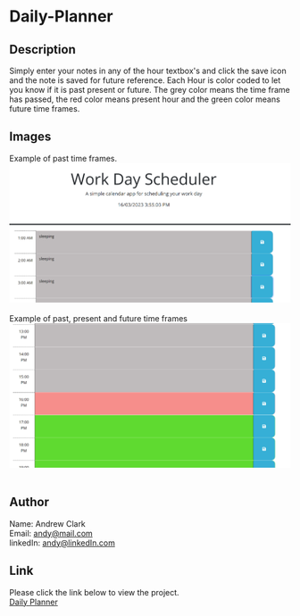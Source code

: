 # Daily-Planner

## Description
Simply enter your notes in any of the hour textbox's and click the save icon and the note is saved for future reference.
Each Hour is color coded to let you know if it is past present or future.
The grey color means the time frame has passed, the red color means present hour and the green color means future time frames.

## Images
Example of past time frames.
<img src="Assets/images/readme-pic.png">
<br>
<br>
Example of past, present and future time frames
<img src="Assets/images/readme-pic2.png">
<br>
<br>

## Author
Name: Andrew Clark<br>
Email: andy@mail.com<br>
linkedIn: andy@linkedIn.com
## Link
Please click the link below to view the project.<br>
<a href="https://andy316c.github.io/Daily-Planner/">Daily Planner</a>

